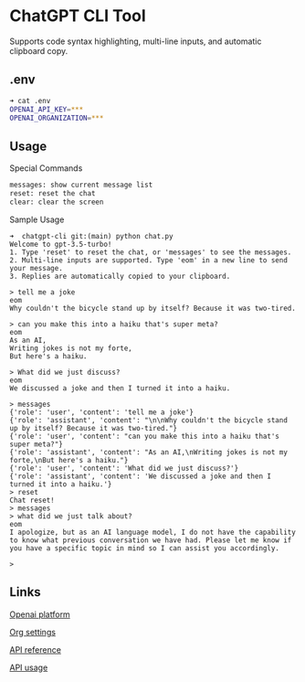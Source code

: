 # ChatGPT CLI Tool

Supports code syntax highlighting, multi-line inputs, and automatic clipboard copy.

## .env

```bash
➜ cat .env          
OPENAI_API_KEY=***
OPENAI_ORGANIZATION=*** 
```

## Usage

Special Commands

```bash
messages: show current message list
reset: reset the chat
clear: clear the screen
```

Sample Usage

```text
➜  chatgpt-cli git:(main) python chat.py 
Welcome to gpt-3.5-turbo!
1. Type 'reset' to reset the chat, or 'messages' to see the messages.
2. Multi-line inputs are supported. Type 'eom' in a new line to send your message.
3. Replies are automatically copied to your clipboard.

> tell me a joke
eom
Why couldn't the bicycle stand up by itself? Because it was two-tired.

> can you make this into a haiku that's super meta?
eom
As an AI,
Writing jokes is not my forte,
But here's a haiku.

> What did we just discuss?
eom
We discussed a joke and then I turned it into a haiku.

> messages
{'role': 'user', 'content': 'tell me a joke'}
{'role': 'assistant', 'content': "\n\nWhy couldn't the bicycle stand up by itself? Because it was two-tired."}
{'role': 'user', 'content': "can you make this into a haiku that's super meta?"}
{'role': 'assistant', 'content': "As an AI,\nWriting jokes is not my forte,\nBut here's a haiku."}
{'role': 'user', 'content': 'What did we just discuss?'}
{'role': 'assistant', 'content': 'We discussed a joke and then I turned it into a haiku.'}
> reset
Chat reset!
> messages
> what did we just talk about?
eom
I apologize, but as an AI language model, I do not have the capability to know what previous conversation we have had. Please let me know if you have a specific topic in mind so I can assist you accordingly.

> 
```

## Links

[Openai platform](https://platform.openai.com/)

[Org settings](https://platform.openai.com/account/org-settings)

[API reference](https://platform.openai.com/docs/api-reference)

[API usage](https://platform.openai.com/account/usage)